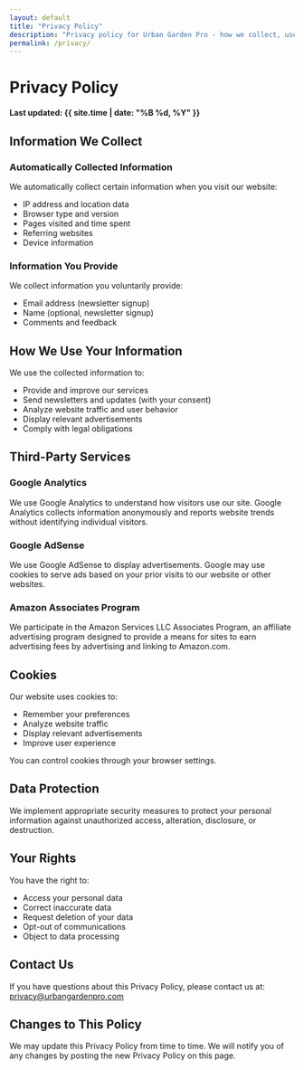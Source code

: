```yaml
---
layout: default
title: "Privacy Policy"
description: "Privacy policy for Urban Garden Pro - how we collect, use, and protect your information."
permalink: /privacy/
---
```


# Privacy Policy

**Last updated: {{ site.time | date: "%B %d, %Y" }}**

## Information We Collect

### Automatically Collected Information
We automatically collect certain information when you visit our website:
- IP address and location data
- Browser type and version
- Pages visited and time spent
- Referring websites
- Device information

### Information You Provide
We collect information you voluntarily provide:
- Email address (newsletter signup)
- Name (optional, newsletter signup)
- Comments and feedback

## How We Use Your Information

We use the collected information to:
- Provide and improve our services
- Send newsletters and updates (with your consent)
- Analyze website traffic and user behavior
- Display relevant advertisements
- Comply with legal obligations

## Third-Party Services

### Google Analytics
We use Google Analytics to understand how visitors use our site. Google Analytics collects information anonymously and reports website trends without identifying individual visitors.

### Google AdSense
We use Google AdSense to display advertisements. Google may use cookies to serve ads based on your prior visits to our website or other websites.

### Amazon Associates Program
We participate in the Amazon Services LLC Associates Program, an affiliate advertising program designed to provide a means for sites to earn advertising fees by advertising and linking to Amazon.com.

## Cookies

Our website uses cookies to:
- Remember your preferences
- Analyze website traffic
- Display relevant advertisements
- Improve user experience

You can control cookies through your browser settings.

## Data Protection

We implement appropriate security measures to protect your personal information against unauthorized access, alteration, disclosure, or destruction.

## Your Rights

You have the right to:
- Access your personal data
- Correct inaccurate data
- Request deletion of your data
- Opt-out of communications
- Object to data processing

## Contact Us

If you have questions about this Privacy Policy, please contact us at: privacy@urbangardenpro.com

## Changes to This Policy

We may update this Privacy Policy from time to time. We will notify you of any changes by posting the new Privacy Policy on this page.
